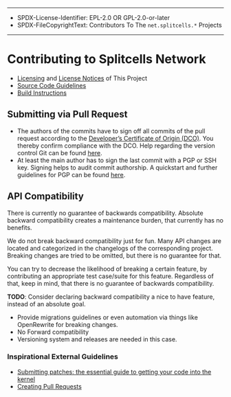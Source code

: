 ----
* SPDX-License-Identifier: EPL-2.0 OR GPL-2.0-or-later
* SPDX-FileCopyrightText: Contributors To The `net.splitcells.*` Projects
----
# Contributing to Splitcells Network
* [Licensing](./LICENSE.md) and [License Notices](./NOTICE.md) of This Project
* [Source Code Guidelines](https://splitcells.net/net/splitcells/network/guidelines/index.html)
* [Build Instructions](https://splitcells.net/net/splitcells/network/BUILD.html)
## Submitting via Pull Request
* The authors of the commits have to sign off all commits of the pull request
  according to the [Developer’s Certificate of Origin (DCO)](src/main/txt/net/splitcells/network/legal/Developer_Certificate_of_Origin.v1.1.txt).
  You thereby confirm compliance with the DCO.
  Help regarding the version control Git can be found
  [here](src/main/md/net/splitcells/network/guidelines/gist/git.md).
* At least the main author has to sign the last commit with a PGP or SSH key.
  Signing helps to audit commit authorship.
  A quickstart and further guidelines for PGP can be found
  [here](src/main/md/net/splitcells/network/guidelines/gist/pgp.md).
## API Compatibility
There is currently no guarantee of backwards compatibility.
Absolute backward compatibility creates a maintenance burden,
that currently has no benefits.

We do not break backward compatibility just for fun.
Many API changes are located and categorized in the changelogs of the corresponding project.
Breaking changes are tried to be omitted, but there is no guarantee for that.

You can try to decrease the likelihood of breaking a certain feature,
by contributing an appropriate test case/suite for this feature.
Regardless of that, keep in mind, that there is no guarantee of backwards
compatibility.

**TODO**: Consider declaring backward compatibility a nice to have feature, instead of an absolute goal.
* Provide migrations guidelines or even automation via things like OpenRewrite for breaking changes.
* No Forward compatibility
* Versioning system and releases are needed in this case.

### Inspirational External Guidelines
* [Submitting patches: the essential guide to getting your code into the kernel](https://www.kernel.org/doc/html/latest/process/submitting-patches.html)
* [Creating Pull Requests](https://www.kernel.org/doc/html/latest/maintainer/pull-requests.html)